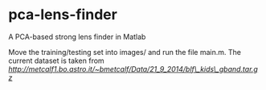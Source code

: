 pca-lens-finder
===============

A PCA-based strong lens finder in Matlab

Move the training/testing set into images/ and run the file main.m. The current dataset is taken from _http://metcalf1.bo.astro.it/~bmetcalf/Data/21_9_2014/blf\_kids\_gband.tar.gz_
